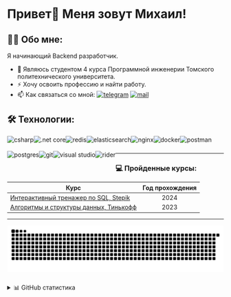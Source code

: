 # Привет👋 Меня зовут Михаил!

## 👩‍💻  Обо мне:

<p align="left">Я начинающий Backend разработчик.<br>
 <ul>
  <li>🌱 Являюсь студентом 4 курса Программной инженерии Томского политехнического университета.</li>
  <!-- <li>🔭</li> -->
  <li>⚡ Хочу освоить профессию и найти работу.</li>
  <li>📫 Как связаться со мной: 
   
   <a href="https://t.me/michael23bnl" target="_blank">
    <img src="https://img.shields.io/static/v1?message=Telegram&logo=telegram&label=&color=2CA5E0&logoColor=white&labelColor=&style=for-the-badge" height="25" alt="telegram"/><a/>
    
   <!-- <a href="mailto:b2seversk70rus@gmail.com" target="_blank">
    <img src="https://img.shields.io/static/v1?message=Gmail&logo=gmail&label=&color=E25747&logoColor=white&labelColor=&style=for-the-badge" height="25" alt="gmail"  /><a/> -->

   <a href="mailto:mikhail.malyshev.2002@mail.ru" target="_blank">
    <img src="https://img.shields.io/static/v1?message=Mail&logo=maildotru&label=&color=0077ff&logoColor=white&labelColor=&style=for-the-badge" height="25" alt="mail"/><a/>
    
  </li>
 </ul> 
</p>

## 🛠 Технологии:

<img align="left" src="https://cdn.jsdelivr.net/gh/devicons/devicon@latest/icons/csharp/csharp-original.svg" height="35" alt="csharp" title="C#"/>
<img align="left" src="https://cdn.jsdelivr.net/gh/devicons/devicon@latest/icons/dotnetcore/dotnetcore-original.svg" height="35" alt=".net core" title=".NET Core"/>
<img align="left" src="https://cdn.jsdelivr.net/gh/devicons/devicon@latest/icons/redis/redis-original.svg" height="35" alt="redis" title="Redis"/>
<!-- <img align="left" src="https://cdn.jsdelivr.net/gh/devicons/devicon@latest/icons/apachekafka/apachekafka-original.svg" height="35" alt="kafka" title="Kafka"/> -->
<img align="left" src="https://cdn.jsdelivr.net/gh/devicons/devicon@latest/icons/elasticsearch/elasticsearch-original.svg" height="35" alt="elasticsearch" title="Elasticsearch"/>
<img align="left" src="https://cdn.jsdelivr.net/gh/devicons/devicon@latest/icons/nginx/nginx-original.svg" height="35" alt="nginx" title="Nginx"/>
<img align="left" src="https://cdn.jsdelivr.net/gh/devicons/devicon@latest/icons/docker/docker-original.svg" height="35" alt="docker" title="Docker"/>
<img align="left" src="https://cdn.jsdelivr.net/gh/devicons/devicon@latest/icons/postman/postman-original.svg" height="35" alt="postman" title="Postman"/>
<!-- <img align="left" src="https://cdn.jsdelivr.net/gh/devicons/devicon@latest/icons/python/python-original.svg" height="35" alt="python" title="Python"/> -->

<img align="left" src="https://cdn.jsdelivr.net/gh/devicons/devicon@latest/icons/postgresql/postgresql-original.svg" height="35" alt="postgres" title="PostgreSQL"/>
<!-- <img align="left" src="https://cdn.jsdelivr.net/gh/devicons/devicon/icons/mysql/mysql-original.svg" height="35" alt="mysql" title="MySQL"/> -->
<!-- <img align="left" src="https://cdn.jsdelivr.net/gh/devicons/devicon@latest/icons/mongodb/mongodb-original.svg" height="35" alt="mongodb" title="MongoDB"/> -->
<img align="left" src="https://cdn.jsdelivr.net/gh/devicons/devicon@latest/icons/git/git-original.svg" height="35" alt="git" title="Git"/>

<img align="left" src="https://cdn.jsdelivr.net/gh/devicons/devicon@latest/icons/visualstudio/visualstudio-original.svg" height="35" alt="visual studio" title="Visual Studio"/>
<img align="left" src="https://cdn.jsdelivr.net/gh/devicons/devicon@latest/icons/rider/rider-original.svg" height="35" alt="rider" title="Rider"/>
<!-- <img align="left" src="https://cdn.jsdelivr.net/gh/devicons/devicon@latest/icons/pycharm/pycharm-original.svg" height="35" alt="pycharm" title="Pycharm"/> -->

<br />
<!-- <br /> -->

###

<!-- <img align="left" src="https://cdn.jsdelivr.net/gh/devicons/devicon/icons/javascript/javascript-original.svg" height="35" alt="javascript" title="JavaScript"/> -->
<!-- <img align="left" src="https://cdn.jsdelivr.net/gh/devicons/devicon/icons/typescript/typescript-original.svg" height="35" alt="typescript" title="TypeScript"/> -->
<!-- <img align="left" src="https://cdn.jsdelivr.net/gh/devicons/devicon/icons/html5/html5-original.svg" height="35" alt="html5" title="HTML5"/> -->
<!-- <img align="left" src="https://cdn.jsdelivr.net/gh/devicons/devicon/icons/css3/css3-original.svg" height="35" alt="css3" title="CSS3"/> -->
<!-- <img align="left" src="https://cdn.jsdelivr.net/gh/devicons/devicon@latest/icons/nextjs/nextjs-original.svg" height="35" alt="next.js" title="Next.js"/> -->
<!-- <img align="left" src="https://cdn.jsdelivr.net/gh/devicons/devicon/icons/react/react-original.svg" height="35" alt="react" title="React"/> -->
<!-- <img align="left" src="https://cdn.jsdelivr.net/gh/devicons/devicon@latest/icons/npm/npm-original-wordmark.svg" height="35" alt="npm" title="npm"/> -->
<!-- <img align="left" src="https://cdn.jsdelivr.net/gh/devicons/devicon@latest/icons/redux/redux-original.svg" height="35" alt="redux" title="Redux"/> -->
<!-- <img align="left" src="https://cdn.jsdelivr.net/gh/devicons/devicon@latest/icons/axios/axios-plain.svg" height="35" alt="axios" title="Axios"/> -->
<!-- <img align="left" src="https://cdn.jsdelivr.net/gh/devicons/devicon@latest/icons/tailwindcss/tailwindcss-original.svg" height="35" alt="tailwind" title="Tailwind"/> -->
<!-- <img align="left" src="https://cdn.jsdelivr.net/gh/devicons/devicon@latest/icons/vitejs/vitejs-original.svg" height="35" alt="vite" title="Vite"/> -->
<!-- <img align="left" src="https://cdn.simpleicons.org/webpack/8DD6F9" height="35" alt="webpack" title="Webpack"/> -->
<!-- <img align="left" src="https://cdn.jsdelivr.net/gh/devicons/devicon@latest/icons/vscode/vscode-original.svg" height="35" alt="vscode" title="Visual Studio Code"/> -->

<!-- <br /> -->
<!-- <br /> -->

---

### 💻 Пройденные курсы:

| Курс                                | Год прохождения |
|-------------------------------------|:---------------:|
| [Интерактивный тренажер по SQL, Stepik](https://stepik.org/cert/2537473) | 2024            |
| [Алгоритмы и структуры данных, Тинькофф](https://cloud.mail.ru/attaches/16877678370841787880%3B0%3B1?folder-id=0&x-email=mikhail.malyshev.2002%40mail.ru&cvg=f) | 2023            |

---

<picture>
  <source media="(prefers-color-scheme: dark)" srcset="https://github.com/michael23bnl/michael23bnl/raw/output/github-snake-dark.svg" />
  <source media="(prefers-color-scheme: light)" srcset="https://github.com/michael23bnl/michael23bnl/raw/output/github-snake.svg" />
  <img alt="github-snake" src="https://github.com/michael23bnl/michael23bnl/raw/output/github-snake.svg" />
</picture>

###

<details>
  <summary>📊 GitHub статистика</summary>

  <div align="center">
  <img src="https://github-readme-stats-rho-nine-43.vercel.app/api?username=michael23bnl&show_icons=true&hide_border=true" height="200" alt="streak graph"  />
  <img src="https://github-readme-stats.vercel.app/api/top-langs/?username=michael23bnl&layout=compact&hide_border=true" height="200" alt="top languages"  />
  </div>

</details>

###
